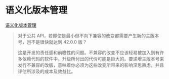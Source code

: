 # 语义化版本管理

[语义化版本管理](https://semver.org/lang/zh-CN/spec/v2.0.0.html)

> 对于公共 API，若即使是最小但不向下兼容的改变都需要产生新的主版本号，岂不是很快就达到 42.0.0 版？
>
> 这是开发的责任感和前瞻性的问题。不兼容的改变不应该轻易被加入到有许多依赖代码的软件中。升级所付出的代价可能是巨大的。要递增主版本号来发行不兼容的改版，意味着你必须为这些改变所带来的影响深思熟虑，并且评估所涉及的成本及效益比。